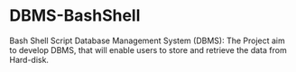 # DBMS-BashShell
Bash Shell Script Database Management System (DBMS):  The Project aim to develop DBMS, that will enable users to store and retrieve the data from Hard-disk.
